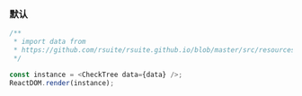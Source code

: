 ### 默认

<!--start-code-->

```js
/**
 * import data from
 * https://github.com/rsuite/rsuite.github.io/blob/master/src/resources/data/city-simplified.js
 */

const instance = <CheckTree data={data} />;
ReactDOM.render(instance);
```

<!--end-code-->
